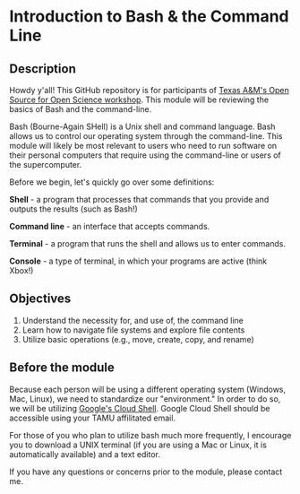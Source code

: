 # Introduction to Bash & the Command Line

## Description
Howdy y'all! This GitHub repository is for participants of [Texas A&M's Open Source for Open Science workshop](https://eeb.tamu.edu/open-source-open-science/open-source-for-open-science-workshop-2025/#:~:text=Welcome%20to%20Ecology%20%26%20Evolutionary%20Biology's,the%20Texas%20A%26M%20University%20campus). This module will be reviewing the basics of Bash and the command-line.

Bash (Bourne-Again SHell) is a Unix shell and command language. Bash allows us to control our operating system through the command-line. This module will likely be most relevant to users who need to run software on their personal computers that require using the command-line or users of the supercomputer.

Before we begin, let's quickly go over some definitions:

**Shell** - a program that processes that commands that you provide and outputs the results (such as Bash!)

**Command line** - an interface that accepts commands.

**Terminal** - a program that runs the shell and allows us to enter commands.

**Console** - a type of terminal, in which your programs are active (think Xbox!)

## Objectives
1. Understand the necessity for, and use of, the command line
2. Learn how to navigate file systems and explore file contents
3. Utilize basic operations (e.g., move, create, copy, and rename)

## Before the module
Because each person will be using a different operating system (Windows, Mac, Linux), we need to standardize our "environment." In order to do so, we will be utilizing [Google's Cloud Shell](https://shell.cloud.google.com/?show=ide%2Cterminal). Google Cloud Shell should be accessible using your TAMU affilitated email.

For those of you who plan to utilize bash much more frequently, I encourage you to download a UNIX terminal (if you are using a Mac or Linux, it is automatically available) and a text editor.

If you have any questions or concerns prior to the module, please contact me.
